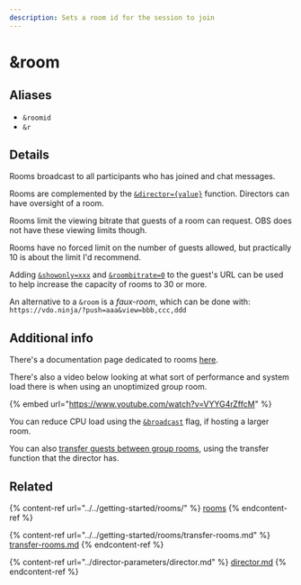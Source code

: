 ```yaml
---
description: Sets a room id for the session to join
---
```


# \&room

## Aliases

* `&roomid`
* `&r`

## Details

Rooms broadcast to all participants who has joined and chat messages.

Rooms are complemented by the [`&director={value}`](../director-parameters/director.md) function. Directors can have oversight of a room.

Rooms limit the viewing bitrate that guests of a room can request. OBS does not have these viewing limits though.

Rooms have no forced limit on the number of guests allowed, but practically 10 is about the limit I'd recommend.

Adding [`&showonly=xxx`](../viewer-parameters/novideo.md) and [`&roombitrate=0`](../source-parameters/roombitrate.md) to the guest's URL can be used to help increase the capacity of rooms to 30 or more.

An alternative to a `&room` is a _faux-room_, which can be done with:\
`https://vdo.ninja/?push=aaa&view=bbb,ccc,ddd`

## Additional info

There's a documentation page dedicated to rooms [here](../../getting-started/rooms/).

There's also a video below looking at what sort of performance and system load there is when using an unoptimized group room.

{% embed url="https://www.youtube.com/watch?v=VYYG4rZffcM" %}

You can reduce CPU load using the [`&broadcast`](../viewer-parameters/broadcast.md) flag, if hosting a larger room.

You can also [transfer guests between group rooms](../../getting-started/rooms/transfer-rooms.md), using the transfer function that the director has.

## Related

{% content-ref url="../../getting-started/rooms/" %}
[rooms](../../getting-started/rooms/)
{% endcontent-ref %}

{% content-ref url="../../getting-started/rooms/transfer-rooms.md" %}
[transfer-rooms.md](../../getting-started/rooms/transfer-rooms.md)
{% endcontent-ref %}

{% content-ref url="../director-parameters/director.md" %}
[director.md](../director-parameters/director.md)
{% endcontent-ref %}
